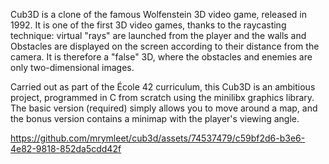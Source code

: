 Cub3D is a clone of the famous Wolfenstein 3D video game, released in 1992. It is one of the first 3D video games, thanks to the raycasting technique: virtual "rays" are launched from the player and the walls and Obstacles are displayed on the screen according to their distance from the camera. It is therefore a "false" 3D, where the obstacles and enemies are only two-dimensional images.

Carried out as part of the École 42 curriculum, this Cub3D is an ambitious project, programmed in C from scratch using the minilibx graphics library. The basic version (required) simply allows you to move around a map, and the bonus version contains a minimap with the player's viewing angle.

https://github.com/mrymleet/cub3d/assets/74537479/c59bf2d6-b3e6-4e82-9818-852da5cdd42f
